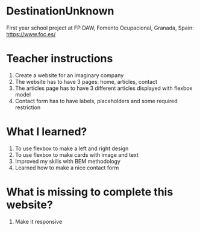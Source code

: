 # DestinationUnknown
First year school project at FP DAW, Fomento Ocupacional, Granada, Spain: https://www.foc.es/

# Teacher instructions

1. Create a website for an imaginary company
2. The website has to have 3 pages: home, articles, contact
3. The articles page has to have 3 different articles displayed with flexbox model
4. Contact form has to have labels, placeholders and some required restriction 

# What I learned?

1. To use flexbox to make a left and right design
2. To use flexbox to make cards with image and text
3. Improved my skills with BEM methodology
4. Learned how to make a nice contact form

# What is missing to complete this website?

1. Make it responsive
